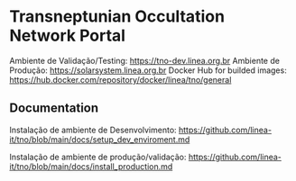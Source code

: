 # Transneptunian Occultation Network Portal

Ambiente de Validação/Testing: <https://tno-dev.linea.org.br>
Ambiente de Produção: <https://solarsystem.linea.org.br>
Docker Hub for builded images: <https://hub.docker.com/repository/docker/linea/tno/general>

## Documentation

Instalação de ambiente de Desenvolvimento: <https://github.com/linea-it/tno/blob/main/docs/setup_dev_enviroment.md>

Instalação de ambiente de produção/validação: <https://github.com/linea-it/tno/blob/main/docs/install_production.md>
